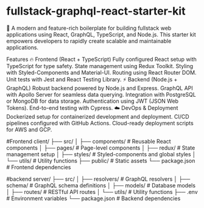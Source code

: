 # fullstack-graphql-react-starter-kit

🚀 A modern and feature-rich boilerplate for building fullstack web applications using React, GraphQL, TypeScript, and Node.js. 
This starter kit empowers developers to rapidly create scalable and maintainable applications.


Features
🔥 Frontend (React + TypeScript)
Fully configured React setup with TypeScript for type safety.
State management using Redux Toolkit.
Styling with Styled-Components and Material-UI.
Routing using React Router DOM.
Unit tests with Jest and React Testing Library.
⚡ Backend (Node.js + GraphQL)
Robust backend powered by Node.js and Express.
GraphQL API with Apollo Server for seamless data querying.
Integration with PostgreSQL or MongoDB for data storage.
Authentication using JWT (JSON Web Tokens).
End-to-end testing with Cypress.
☁️ DevOps & Deployment
Dockerized setup for containerized development and deployment.
CI/CD pipelines configured with GitHub Actions.
Cloud-ready deployment scripts for AWS and GCP.

#Frontend
client/
├── src/
│   ├── components/    # Reusable React components
│   ├── pages/         # Page-level components
│   ├── redux/         # State management setup
│   ├── styles/        # Styled-components and global styles
│   └── utils/         # Utility functions
├── public/            # Static assets
└── package.json       # Frontend dependencies

#backend
server/
├── src/
│   ├── resolvers/     # GraphQL resolvers
│   ├── schema/        # GraphQL schema definitions
│   ├── models/        # Database models
│   ├── routes/        # RESTful API routes
│   └── utils/         # Utility functions
├── .env               # Environment variables
└── package.json       # Backend dependencies

